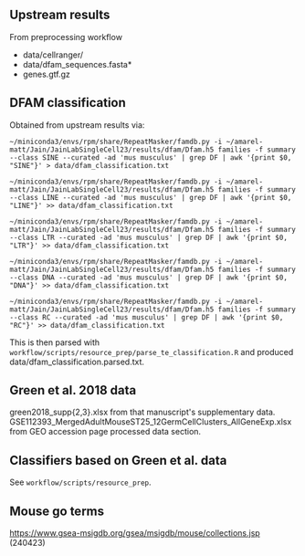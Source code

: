 ## Upstream results

From preprocessing workflow

- data/cellranger/
- data/dfam_sequences.fasta*
- genes.gtf.gz

## DFAM classification

Obtained from upstream results via:

```
~/miniconda3/envs/rpm/share/RepeatMasker/famdb.py -i ~/amarel-matt/Jain/JainLabSingleCell23/results/dfam/Dfam.h5 families -f summary --class SINE --curated -ad 'mus musculus' | grep DF | awk '{print $0, "SINE"}' > data/dfam_classification.txt

~/miniconda3/envs/rpm/share/RepeatMasker/famdb.py -i ~/amarel-matt/Jain/JainLabSingleCell23/results/dfam/Dfam.h5 families -f summary --class LINE --curated -ad 'mus musculus' | grep DF | awk '{print $0, "LINE"}' >> data/dfam_classification.txt

~/miniconda3/envs/rpm/share/RepeatMasker/famdb.py -i ~/amarel-matt/Jain/JainLabSingleCell23/results/dfam/Dfam.h5 families -f summary --class LTR --curated -ad 'mus musculus' | grep DF | awk '{print $0, "LTR"}' >> data/dfam_classification.txt

~/miniconda3/envs/rpm/share/RepeatMasker/famdb.py -i ~/amarel-matt/Jain/JainLabSingleCell23/results/dfam/Dfam.h5 families -f summary --class DNA --curated -ad 'mus musculus' | grep DF | awk '{print $0, "DNA"}' >> data/dfam_classification.txt

~/miniconda3/envs/rpm/share/RepeatMasker/famdb.py -i ~/amarel-matt/Jain/JainLabSingleCell23/results/dfam/Dfam.h5 families -f summary --class RC --curated -ad 'mus musculus' | grep DF | awk '{print $0, "RC"}' >> data/dfam_classification.txt
```

This is then parsed with `workflow/scripts/resource_prep/parse_te_classification.R` and produced data/dfam_classification.parsed.txt.

## Green et al. 2018 data

green2018_supp{2,3}.xlsx from that manuscript's supplementary data.
GSE112393_MergedAdultMouseST25_12GermCellClusters_AllGeneExp.xlsx from GEO accession page processed data section.


## Classifiers based on Green et al. data

See `workflow/scripts/resource_prep`.


## Mouse go terms

https://www.gsea-msigdb.org/gsea/msigdb/mouse/collections.jsp (240423)